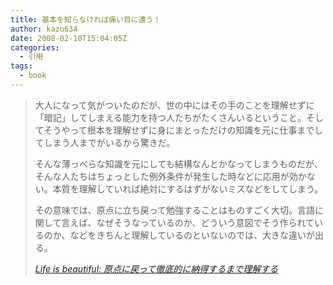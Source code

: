 ```yaml
---
title: 基本を知らなければ痛い目に遭う！
author: kazu634
date: 2008-02-10T15:04:05Z
categories:
  - 引用
tags:
  - book
---
```

<div class="section">
<blockquote title="Life is beautiful" cite="http://satoshi.blogs.com/life/2008/02/post-2.html">
<p>
      大人になって気がついたのだが、世の中にはその手のことを理解せずに「暗記」してしまえる能力を持つ人たちがたくさんいるということ。そしてそうやって根本を理解せずに身にまとっただけの知識を元に仕事までしてしまう人までがいるから驚きだ。
</p>

<p>
      そんな薄っぺらな知識を元にしても結構なんとかなってしまうものだが、そんな人たちはちょっとした例外条件が発生した時などに応用が効かない。本質を理解していれば絶対にするはずがないミスなどをしてしまう。
</p>

<p>
      その意味では、原点に立ち戻って勉強することはものすごく大切。言語に関して言えば、なぜそうなっているのか、どういう意図でそう作られているのか、などをきちんと理解しているのといないのでは、大きな違いが出る。
</p>

<p>
<cite><a href="http://satoshi.blogs.com/life/2008/02/post-2.html" onclick="__gaTracker('send', 'event', 'outbound-article', 'http://satoshi.blogs.com/life/2008/02/post-2.html', 'Life is beautiful: 原点に戻って徹底的に納得するまで理解する');" target="_blank">Life is beautiful: 原点に戻って徹底的に納得するまで理解する</a></cite>
</p>
</blockquote>
</div>
